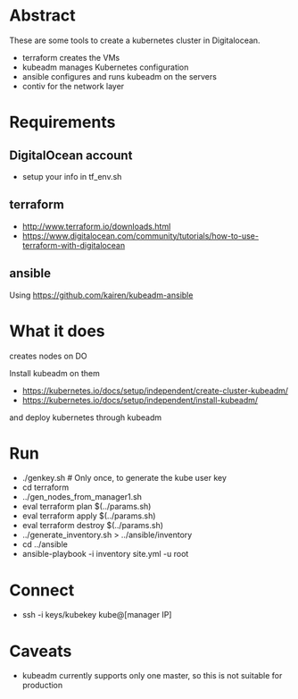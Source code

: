 # Abstract
These are some tools to create a kubernetes cluster in Digitalocean.
* terraform creates the VMs
* kubeadm manages Kubernetes configuration
* ansible configures and runs kubeadm on the servers
* contiv for the network layer

# Requirements

## DigitalOcean account
* setup your info in tf_env.sh

## terraform
* http://www.terraform.io/downloads.html
* https://www.digitalocean.com/community/tutorials/how-to-use-terraform-with-digitalocean

## ansible
Using https://github.com/kairen/kubeadm-ansible

# What it does
creates nodes on DO

Install kubeadm on them
* https://kubernetes.io/docs/setup/independent/create-cluster-kubeadm/
* https://kubernetes.io/docs/setup/independent/install-kubeadm/

and deploy kubernetes through kubeadm

# Run
* ./genkey.sh # Only once, to generate the kube user key
* cd terraform
* ../gen_nodes_from_manager1.sh
* eval terraform plan $(../params.sh)
* eval terraform apply $(../params.sh)
* eval terraform destroy $(../params.sh)
* ../generate_inventory.sh > ../ansible/inventory
* cd ../ansible
* ansible-playbook -i inventory site.yml -u root

# Connect
* ssh -i keys/kubekey kube@[manager IP]

# Caveats
* kubeadm currently supports only one master, so this is not suitable for production

